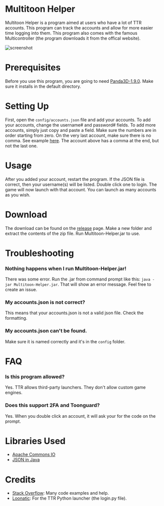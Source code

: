 # Multitoon Helper
Multitoon Helper is a program aimed at users who have a lot of TTR accounts. This program can track the accounts and allow for more easier time logging into them. This program also comes with the famous Multicontroller (the program downloads it from the offical website). 

![screenshot](https://raw.githubusercontent.com/hyperdefined/images/master/github/multitoon-helper/screenshot.png)
# Prerequisites 
Before you use this program, you are going to need [Panda3D-1.9.0](https://www.panda3d.org/download.php?sdk&version=1.9.0). Make sure it installs in the default directory.
# Setting Up
First, open the `config/accounts.json` file and add your accounts. To add your accounts, change the username# and password# fields. To add more accounts, simply just copy and paste a field. Make sure the numbers are in order starting from zero. On the very last account, make sure there is no comma. See example [here](https://github.com/hyperdefined/multitoon-helper/blob/master/config/accounts.json#L9). The account above has a comma at the end, but not the last one.
# Usage
After you added your account, restart the program. If the JSON file is correct, then your username(s) will be listed. Double click one to login. The game will now launch with that account. You can launch as many accounts as you wish.
# Download
The download can be found on the [release](https://github.com/hyperdefined/multitoon-helper/releases) page. Make a new folder and extract the contents of the zip file. Run Multitoon-Helper.jar to use.
# Troubleshooting
### Nothing happens when I run Multitoon-Helper.jar!
There was some error. Run the .jar from command prompt like this: `java -jar Multitoon-Helper.jar`. That will show an error message. Feel free to create an issue.
### My accounts.json is not correct?
This means that your accounts.json is not a valid json file. Check the formatting.
### My accounts.json can't be found.
Make sure it is named correctly and it's in the `config` folder.
# FAQ
### Is this program allowed?
Yes. TTR allows third-party launchers. They don't allow custom game engines.
### Does this support 2FA and Toonguard?
Yes. When you double click an account, it will ask your for the code on the prompt.
# Libraries Used
* [Apache Commons IO](https://commons.apache.org/proper/commons-io/)
* [JSON in Java](https://mvnrepository.com/artifact/org.json/json/20140107)
# Credits
* [Stack Overflow](https://stackoverflow.com/): Many code examples and help.
* [Loonatic](https://pastebin.com/Az7qgHKq): For the TTR Python launcher (the login.py file).
